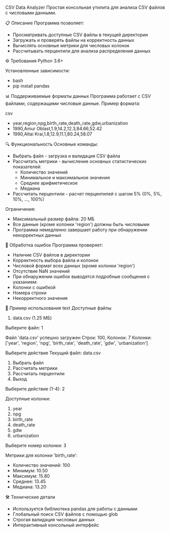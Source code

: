 CSV Data Analyzer
Простая консольная утилита для анализа CSV файлов с числовыми данными.

📋 Описание
Программа позволяет:
- Просматривать доступные CSV файлы в текущей директории
- Загружать и проверять файлы на корректность данных
- Вычислять основные метрики для числовых колонок
- Рассчитывать перцентили для анализа распределения данных

⚙️ Требования
Python 3.6+

Установленные зависимости:
- bash
- pip install pandas
  
📊 Поддерживаемые форматы данных
Программа работает с CSV файлами, содержащими числовые данные. Пример формата:

csv
- year,region,npg,birth_rate,death_rate,gdw,urbanization
- 1990,Amur Oblast,1.9,14.2,12.3,84.66,52.42
- 1990,Altai Krai,1.8,12.9,11.1,80.24,58.07

🔍 Функциональность
Основные команды:
- Выбрать файл - загрузка и валидация CSV файла
- Рассчитать метрики - вычисление основных статистических показателей:
  - Количество значений
  - Минимальное и максимальное значения
  - Среднее арифметическое
  - Медиана
- Рассчитать перцентили - расчет перцентилей с шагом 5% (0%, 5%, 10%, ..., 100%)

Ограничения:
- Максимальный размер файла: 20 МБ
- Все данные (кроме колонки 'region') должны быть числовыми
- Программа немедленно завершает работу при обнаружении некорректных данных

🐛 Обработка ошибок
Программа проверяет:
- Наличие CSV файлов в директории
- Корректность выбора файла и колонок
- Числовой формат всех данных (кроме колонки 'region')
- Отсутствие NaN значений
- При обнаружении ошибок выводятся подробные сообщения с указанием:
- Колонки с ошибкой
- Номера строки
- Некорректного значения

📝 Пример использования
text
Доступные файлы
1. data.csv (1.25 МБ)

Выберите файл: 1

Файл 'data.csv' успешно загружен 
Строк: 100, Колонок: 7
Колонки: ['year', 'region', 'npg', 'birth_rate', 'death_rate', 'gdw', 'urbanization']

Выберите действие
Текущий файл: data.csv
1. Выбрать файл
2. Рассчитать метрики
3. Рассчитать перцентили
4. Выход

Выберите действие (1-4): 2

Доступные колонки:
1. year
2. npg
3. birth_rate
4. death_rate
5. gdw
6. urbanization

Выберите номер колонки: 3

Метрики для колонки 'birth_rate':
- Количество значений: 100
- Минимум: 10.50
- Максимум: 15.80
- Среднее: 13.45
- Медиана: 13.20

🛠️ Технические детали
- Используется библиотека pandas для работы с данными
- Глобальный поиск CSV файлов с помощью glob
- Строгая валидация числовых данных
- Интерактивный консольный интерфейс
